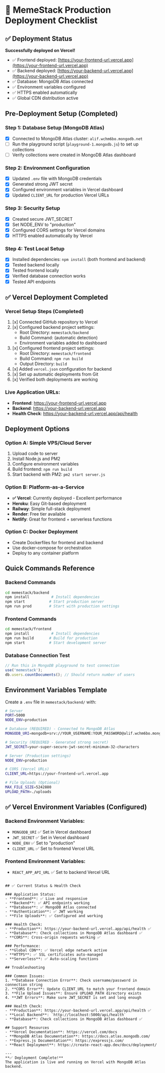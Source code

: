 # 🚀 MemeStack Production Deployment Checklist

## ✅ Deployment Status

**Successfully deployed on Vercel!**

- ✅ Frontend deployed: [https://your-frontend-url.vercel.app](https://your-frontend-url.vercel.app)  
- ✅ Backend deployed: [https://your-backend-url.vercel.app](https://your-backend-url.vercel.app)
- ✅ Database: MongoDB Atlas connected
- ✅ Environment variables configured
- ✅ HTTPS enabled automatically
- ✅ Global CDN distribution active

## Pre-Deployment Setup (Completed)

### Step 1: Database Setup (MongoDB Atlas)
- [x] Connected to MongoDB Atlas cluster: `alif.wchm6bo.mongodb.net`
- [ ] Run the playground script (`playground-1.mongodb.js`) to set up collections
- [ ] Verify collections were created in MongoDB Atlas dashboard

### Step 2: Environment Configuration
- [x] Updated `.env` file with MongoDB credentials
- [x] Generated strong JWT secret
- [x] Configured environment variables in Vercel dashboard
- [x] Updated `CLIENT_URL` for production Vercel URLs

### Step 3: Security Setup
- [x] Created secure JWT_SECRET
- [x] Set NODE_ENV to "production"  
- [x] Configured CORS settings for Vercel domains
- [x] HTTPS enabled automatically by Vercel

### Step 4: Test Local Setup
- [x] Installed dependencies: `npm install` (both frontend and backend)
- [x] Tested backend locally
- [x] Tested frontend locally  
- [x] Verified database connection works
- [x] Tested API endpoints

## ✅ Vercel Deployment Completed

### Vercel Setup Steps (Completed)
1. [x] Connected GitHub repository to Vercel
2. [x] Configured backend project settings:
   - Root Directory: `memestack/backend`
   - Build Command: (automatic detection)
   - Environment variables added to dashboard
3. [x] Configured frontend project settings:
   - Root Directory: `memestack/frontend`  
   - Build Command: `npm run build`
   - Output Directory: `build`
4. [x] Added `vercel.json` configuration for backend
5. [x] Set up automatic deployments from Git
6. [x] Verified both deployments are working

### Live Application URLs:
- **Frontend**: https://your-frontend-url.vercel.app
- **Backend**: https://your-backend-url.vercel.app  
- **Health Check**: https://your-backend-url.vercel.app/api/health

## Deployment Options

### Option A: Simple VPS/Cloud Server
1. Upload code to server
2. Install Node.js and PM2
3. Configure environment variables
4. Build frontend: `npm run build`
5. Start backend with PM2: `pm2 start server.js`

### Option B: Platform-as-a-Service
- **✅ Vercel**: Currently deployed - Excellent performance
- **Heroku**: Easy Git-based deployment
- **Railway**: Simple full-stack deployment
- **Render**: Free tier available
- **Netlify**: Great for frontend + serverless functions

### Option C: Docker Deployment
- Create Dockerfiles for frontend and backend
- Use docker-compose for orchestration
- Deploy to any container platform

## Quick Commands Reference

### Backend Commands
```bash
cd memestack/backend
npm install          # Install dependencies
npm start           # Start production server
npm run prod        # Start with production settings
```

### Frontend Commands
```bash
cd memestack/frontend
npm install          # Install dependencies
npm run build       # Build for production
npm start           # Start development server
```

### Database Connection Test
```javascript
// Run this in MongoDB playground to test connection
use('memestack');
db.users.countDocuments(); // Should return number of users
```

## Environment Variables Template

Create a `.env` file in `memestack/backend/` with:

```bash
# Server
PORT=5000
NODE_ENV=production

# Database (REQUIRED) - Connected to MongoDB Atlas
MONGODB_URI=mongodb+srv://YOUR_USERNAME:YOUR_PASSWORD@alif.wchm6bo.mongodb.net/memestack?retryWrites=true&w=majority

# Security (REQUIRED - Generated strong secret)
JWT_SECRET=your-super-secure-jwt-secret-minimum-32-characters

# Server (Production settings)
NODE_ENV=production

# CORS (Vercel URLs)
CLIENT_URL=https://your-frontend-url.vercel.app

# File Uploads (Optional)
MAX_FILE_SIZE=5242880
UPLOAD_PATH=./uploads
```

## ✅ Vercel Environment Variables (Configured)

### Backend Environment Variables:
- `MONGODB_URI` ✅ Set in Vercel dashboard
- `JWT_SECRET` ✅ Set in Vercel dashboard  
- `NODE_ENV` ✅ Set to "production"
- `CLIENT_URL` ✅ Set to frontend Vercel URL

### Frontend Environment Variables:
- `REACT_APP_API_URL` ✅ Set to backend Vercel URL
```

## ✅ Current Status & Health Check

### Application Status:
- **Frontend**: ✅ Live and responsive
- **Backend**: ✅ API endpoints working  
- **Database**: ✅ MongoDB Atlas connected
- **Authentication**: ✅ JWT working
- **File Uploads**: ✅ Configured and working

### Health Check:
- **Production**: https://your-backend-url.vercel.app/api/health ✅
- **Database**: Check collections in MongoDB Atlas dashboard ✅
- **CORS**: Cross-origin requests working ✅

### Performance:
- **Global CDN**: ✅ Vercel edge network active
- **HTTPS**: ✅ SSL certificates auto-managed
- **Serverless**: ✅ Auto-scaling functions

## Troubleshooting

### Common Issues:
1. **Database Connection Error**: Check username/password in connection string
2. **CORS Error**: Update CLIENT_URL to match your frontend domain
3. **File Upload Issues**: Ensure UPLOAD_PATH directory exists
4. **JWT Errors**: Make sure JWT_SECRET is set and long enough

### Health Check:
- **Production**: https://your-backend-url.vercel.app/api/health ✅
- **Local Backend**: `http://localhost:5000/api/health`
- **Database**: Check collections in MongoDB Atlas dashboard ✅

## Support Resources
- **Vercel Documentation**: https://vercel.com/docs
- **MongoDB Atlas Documentation**: https://docs.atlas.mongodb.com/
- **Express.js Documentation**: https://expressjs.com/
- **React Deployment**: https://create-react-app.dev/docs/deployment/

---
**✅ Deployment Complete!** 
The application is live and running on Vercel with MongoDB Atlas backend.
